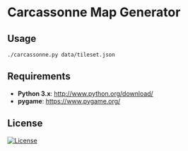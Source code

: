 Carcassonne Map Generator
=========================

## Usage

```
./carcassonne.py data/tileset.json
```

## Requirements

* __Python 3.x__: http://www.python.org/download/
* __pygame__: https://www.pygame.org/

## License

[![License](http://img.shields.io/:license-mit-blue.svg?style=flat-square)](./LICENSE)
